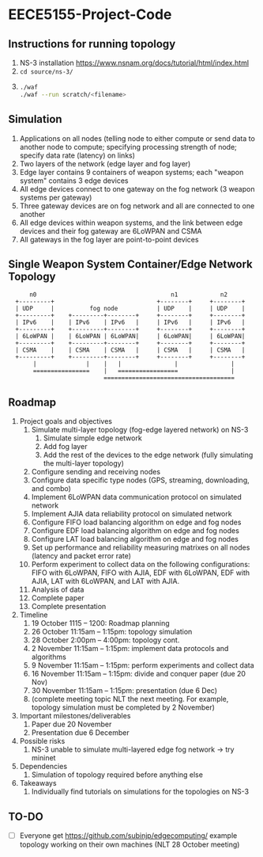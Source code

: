# EECE5155-Project-Code

## Instructions for running topology
1. NS-3 installation https://www.nsnam.org/docs/tutorial/html/index.html
2. `cd source/ns-3/`
3. 	```bash
	./waf
	./waf --run scratch/<filename>
	```

## Simulation 
1. Applications on all nodes (telling node to either compute or send data to another node to compute; specifying processing strength of node; specify data rate (latency) on links)
2. Two layers of the network (edge layer and fog layer)
3. Edge layer contains 9 containers of weapon systems; each "weapon system" contains 3 edge devices
4. All edge devices connect to one gateway on the fog network (3 weapon systems per gateway)
5. Three gateway devices are on fog network and all are connected to one another
6. All edge devices within weapon systems, and the link between edge devices and their fog gateway are 6LoWPAN and CSMA
7. All gateways in the fog layer are point-to-point devices 

## Single Weapon System Container/Edge Network Topology
```
      n0                                      n1            n2
  +---------+                             +--------+     +--------+
  | UDP     |          fog node           | UDP    |     | UDP    |
  +---------+    +---------+--------+     +--------+     +--------+
  | IPv6    |    | IPv6    | IPv6   |     | IPv6   |     | IPv6   |
  +---------+    +---------+--------+     +--------+     +--------+
  | 6LoWPAN |    | 6LoWPAN | 6LoWPAN|     | 6LoWPAN|     | 6LoWPAN|
  +---------+    +---------+--------+     +--------+     +--------+
  | CSMA    |    | CSMA    | CSMA   |     | CSMA   |     | CSMA   |  
  +---------+    +---------+--------+     +--------+     +--------+
       |              |    |   |               |               |
       ================    |   =================               | 
                           =====================================
```

## Roadmap
1.	Project goals and objectives
	1.	Simulate multi-layer topology (fog-edge layered network) on NS-3 
		1.	Simulate simple edge network
		2.	Add fog layer 
		3.	Add the rest of the devices to the edge network (fully simulating the multi-layer topology)
	2.	Configure sending and receiving nodes
	3.	Configure data specific type nodes (GPS, streaming, downloading, and combo)
	4.	Implement 6LoWPAN data communication protocol on simulated network 
	5.	Implement AJIA data reliability protocol on simulated network
	6.	Configure FIFO load balancing algorithm on edge and fog nodes 
	7.	Configure EDF load balancing algorithm on edge and fog nodes
	8.	Configure LAT load balancing algorithm on edge and fog nodes
	9.	Set up performance and reliability measuring matrixes on all nodes (latency and packet error rate)
	10.	Perform experiment to collect data on the following configurations: FIFO with 6LoWPAN, FIFO with AJIA, EDF with 6LoWPAN, EDF with AJIA, LAT with 6LoWPAN, and LAT with AJIA.
	11.	Analysis of data
	12.	Complete paper
	13.	Complete presentation
2.	Timeline 
	1.	19 October 1115 – 1200: Roadmap planning
	2.	26 October 11:15am – 1:15pm: topology simulation 
	3.	28 October 2:00pm – 4:00pm: topology cont.
	4.	2 November 11:15am – 1:15pm: implement data protocols and algorithms
	5.	9 November 11:15am – 1:15pm: perform experiments and collect data
	6.	16 November 11:15am – 1:15pm: divide and conquer paper (due 20 Nov)
	7.	30 November 11:15am – 1:15pm: presentation (due 6 Dec)
	8.	(complete meeting topic NLT the next meeting. For example, topology simulation must be completed by 2 November)
3.	Important milestones/deliverables
	1.	Paper due 20 November
	2.	Presentation due 6 December
4.	Possible risks
	1.	NS-3 unable to simulate multi-layered edge fog network -> try mininet 
5.	Dependencies
	1.	Simulation of topology required before anything else
6.	Takeaways
	1.	Individually find tutorials on simulations for the topologies on NS-3 
	
## TO-DO
- [ ] Everyone get https://github.com/subinjp/edgecomputing/ example topology working on their own machines (NLT 28 October meeting)
